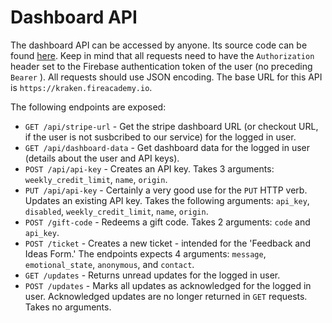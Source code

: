 # Dashboard API

The dashboard API can be accessed by anyone. Its source code can be found [here](https://github.com/FireAcademy/catchpole/blob/master/dashboard\_api.go). Keep in mind that all requests need to have the `Authorization` header set to the Firebase authentication token of the user (no preceding `Bearer` ). All requests should use JSON encoding. The base URL for this API is `https://kraken.fireacademy.io`.



The following endpoints are exposed:

* `GET /api/stripe-url` - Get the stripe dashboard URL (or checkout URL, if the user is not susbcribed to our service) for the logged in user.
* `GET /api/dashboard-data` - Get dashboard data for the logged in user (details about the user and API keys).
* `POST /api/api-key` - Creates an API key. Takes 3 arguments: `weekly_credit_limit`, `name`, `origin`.
* `PUT /api/api-key` - Certainly a very good use for the `PUT` HTTP verb. Updates an existing API key. Takes the following arguments: `api_key`, `disabled`, `weekly_credit_limit`, `name`, `origin`.
* `POST /gift-code` - Redeems a gift code. Takes 2 arguments: `code` and `api_key`.
* `POST /ticket` - Creates a new ticket - intended for the 'Feedback and Ideas Form.' The endpoints expects 4 arguments: `message`, `emotional_state`, `anonymous`, and `contact`.
* `GET /updates` - Returns unread updates for the logged in user.
* `POST /updates` - Marks all updates as acknowledged for the logged in user. Acknowledged updates are no longer returned in `GET` requests. Takes no arguments.
